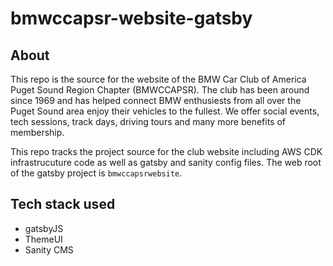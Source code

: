 # bmwccapsr-website-gatsby

## About

This repo is the source for the website of the BMW Car Club of America Puget Sound Region Chapter (BMWCCAPSR). The club has been around since 1969 and has helped connect BMW enthusiests from all over the Puget Sound area enjoy their vehicles to the fullest. We offer social events, tech sessions, track days, driving tours and many more benefits of membership. 

This repo tracks the project source for the club website including AWS CDK infrastrucuture code as well as gatsby and sanity config files. The web root of the gatsby project is `bmwccapsrwebsite`. 

## Tech stack used
* gatsbyJS
* ThemeUI
* Sanity CMS
